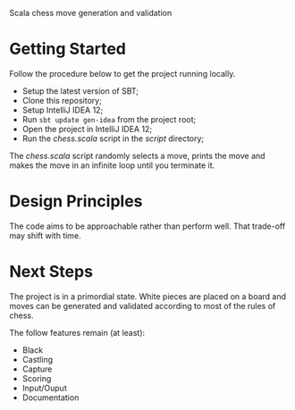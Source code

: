 Scala chess move generation and validation

Getting Started
===============

Follow the procedure below to get the project running locally.

* Setup the latest version of SBT;
* Clone this repository;
* Setup IntelliJ IDEA 12;
* Run `sbt update gen-idea` from the project root;
* Open the project in IntelliJ IDEA 12;
* Run the *chess.scala* script in the *script* directory; 

The *chess.scala* script randomly selects a move, prints the move and makes the move in an infinite loop until you terminate it.

Design Principles
=================

The code aims to be approachable rather than perform well. That trade-off may shift with time.

Next Steps
==========

The project is in a primordial state. White pieces are placed on a board and moves can be generated and validated according to most of the rules of chess. 

The follow features remain (at least):

* Black
* Castling
* Capture
* Scoring
* Input/Ouput
* Documentation
